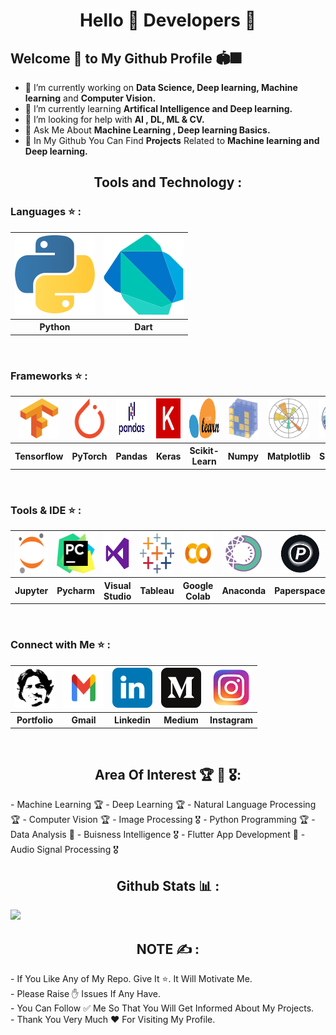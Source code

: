 <h1 align="center"> Hello 👋 Developers 🧠</h1>

## Welcome 🤝 to My Github Profile 🏟🎆

- 🔭 I’m currently working on <b>Data Science, Deep learning, Machine learning</b> and <b>Computer Vision.</b>
- 🌱 I’m currently learning <b>Artifical Intelligence and Deep learning.</b>
- 🤔 I’m looking for help with <b>AI , DL, ML & CV.</b>
- 💬 Ask Me About <b>Machine Learning , Deep learning Basics.</b>
- 🌟 In My Github You Can Find <b>Projects</b> Related to <b>Machine learning and Deep learning.</b>

<h2 align='center'>Tools and Technology :</h2>

### Languages ⭐ :
<table>
  <tr>
    <th><a href="https://www.python.org/"><img src="Images/python-icon.svg"></a></th>
    <th><a href="https://dart.dev/" ><img src="Images/dart.svg"></a></th> 
  </tr>
  <tr>
    <th>Python</th>
    <th>Dart</th> 
  </tr>
</table><br>

### Frameworks ⭐ :
<table>
  <tr>
    <th><a href="https://www.tensorflow.org/" target="_blank"><img src="Images/tensorflow-icon.svg" height="64" width="64"></a></th>
    <th><a href="https://pytorch.org/tutorials/" target="_blank"><img src="Images/pytorch-icon.svg" height="64" width="64"></a></th> 
    <th><a href="https://pandas.pydata.org/" target="_blank"><img src="Images/pandas2.png" height="64" width="68"></a></th>
    <th><a href="https://keras.io/" target="_blank"><img src="Images/keras.svg" height="64" width="64"></a></th>
    <th><a href="https://scikit-learn.org/" target="_blank"><img src="Images/scikit-learn2.svg" height="64" width="64"></a></th>
    <th><a href="https://numpy.org/" target="_blank"><img src="Images/numpy-icon.svg" height="64" width="64"></a></th>
    <th><a href="https://matplotlib.org/" target="_blank"><img src="Images/Matplotlib_icon.svg" height="64" width="64"></a></th>
    <th><a href="https://seaborn.pydata.org/" target="_blank"><img src="Images/seaborn2.svg" height="64" width="64"></a></th>
    <th><a href="https://flutter.dev/" target="_blank"><img src="Images/flutter.svg" height="64" width="64"></a></th>
  </tr>
  <tr>
    <th>Tensorflow</th>
    <th>PyTorch</th>
    <th>Pandas</th>
    <th>Keras</th>
    <th>Scikit-Learn</th>
    <th>Numpy</th>
    <th>Matplotlib</th>
    <th>Seaborn</th>
    <th>Flutter</th>
  </tr>
</table><br>

### Tools & IDE ⭐ :
<table>
  <tr>
    <th><a href="https://jupyter.org/" target="_blank"><img src="Images/jupyter-icon.svg" height="64" width="64"></a></th>
    <th><a href="https://www.jetbrains.com/pycharm/" target="_blank"><img src="Images/pycharm.svg" height="64" width="64"></a></th> 
    <th><a href="https://code.visualstudio.com/" target="_blank"><img src="Images/visual-studio.png" height="64" width="64"></a></th>
    <th><a href="https://www.tableau.com/" target="_blank"><img src="Images/tableau.svg" height="64" width="64"></a></th>
    <th><a href="https://colab.research.google.com/" target="_blank"><img src="Images/google-colab.png" height="64" width="64"></a></th>
    <th><a href="https://www.anaconda.com/" target="_blank"><img src="Images/anaconda.png" height="64" width="64"></a></th>
    <th><a href="https://www.paperspace.com/" target="_blank"><img src="Images/paperspace2.jpg" height="64" width="64"></a></th>
  </tr>
  <tr>
    <th>Jupyter</th>
    <th>Pycharm</th>
    <th>Visual Studio</th>
    <th>Tableau</th>
    <th>Google Colab</th>
    <th>Anaconda</th>
    <th>Paperspace</th>
  </tr>
</table><br>

### Connect with Me ⭐ :
<table>
  <tr>
    <th><a href="https://manthan-bhikadiya.wixsite.com/profile" target="_blank"><img src="Images/manthan logo.jpg"  height="64" width="64"></a></th>
    <th><a href="mailto: bhikadiyamanthan@gmail.com" target="_blank"><img src="Images/Gmail-Logo..svg"  height="64" width="64"></a></th>
    <th><a href="https://www.linkedin.com/in/manthanbhikadiya" target="_blank"><img src="Images/linkedin-tile.svg"  height="64" width="64"></a></th>
    <th><a href="https://manthan-bhikadiya.medium.com/" target="_blank"><img src="Images/medium.svg"  height="64" width="64"></a></th>
    <th><a href="https://www.instagram.com/manthan.bhikadiya" target="_blank"><img src="Images/instagram.png"  height="64" width="64"></a></th>
  </tr>
  <tr>
    <th>Portfolio</th>
    <th>Gmail</th>
    <th>Linkedin</th> 
    <th>Medium</th>
    <th>Instagram</th>
  </tr>
</table><br>

<h2 align='center'> Area Of Interest 🏆 🏅 🎖: </h2>
- Machine Learning 🏆
- Deep Learning 🏆
- Natural Language Processing 🏆
- Computer Vision 🏆
- Image Processing 🎖
- Python Programming 🏆
- Data Analysis 🏅
- Buisness Intelligence 🎖
- Flutter App Development 🏅
- Audio Signal Processing 🎖


<h2 align='center'> Github Stats 📊 :</h2>
<img src="https://github-readme-stats.vercel.app/api?username=manthan89-py&&show_icons=true&title_color=dbf6e9&icon_color=c31432&text_color=64dfdf&bg_color=240b36">


<h2 align='center'>NOTE ✍️ :</h2>
- If You Like Any of My Repo. Give It ⭐. It Will Motivate Me. <br>
- Please Raise ✋ Issues If Any Have. <br>
- You Can Follow ✅ Me So That You Will Get Informed About My Projects. <br>
- Thank You Very Much ❤️ For Visiting My Profile.





